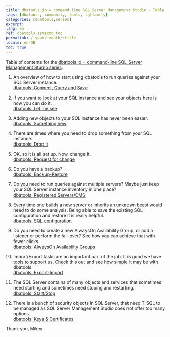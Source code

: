 ```yaml
---
title: dbatools.io = command-line SQL Server Management Studio - Table of contents
tags: [dbatools, community, tools, sqlfamily]
categories: [dbatools,series]
excerpt: 
lang: en
ref: dbatools_ssmscmd_toc
permalink: /:year/:month/:title
locale: en-GB
toc: true
---
```

Table of contents for the [dbatools.io = command-line SQL Server Management Studio series](/2020/06/dbatools-io-command-line-sql-server-management-studio/).


1. An overview of how to start using dbatools to run queries against your SQL Server instance.  
[dbatools: Connect, Query and Save](/2020/07/dbatools-io-command-line-sql-server-management-studio-connect-and-query/)

2. If you want to look at your SQL instance and see your objects here is how you can do it.  
[dbatools: Let me see](/2020/07/dbatools-io-command-line-sql-server-management-studio-let-me-see/)

3. Adding new objects to your SQL instance has never been easier.  
[dbatools: Something new](/2020/07/dbatools-io-command-line-sql-server-management-studio-something-new/)

4. There are times where you need to drop something from your SQL instance.  
[dbatools: Drop it](/2020/07/dbatools-io-command-line-sql-server-management-studio-drop-it/)

5. OK, so it is all set up. Now, change it.  
[dbatools: Request for change](/2020/07/dbatools-io-command-line-sql-server-management-studio-request-for-change/)

6. Do you have a backup?  
[dbatools: Backup-Restore](/2020/08/dbatools-io-command-line-sql-server-management-studio-backup-restore/)

7. Do you need to run queries against multiple servers? Maybe just keep your SQL Server instance inventory in one place?  
[dbatools: Registered Servers/CMS](/2020/08/dbatools-io-command-line-sql-server-management-studio-registered-servers-cms/)

8. Every time one builds a new server or inherits an unknown beast would need to do some analysis. Being able to save the existing SQL configuration and restore it is really helpful.  
[dbatools: SQL configuration](/2020/08/dbatools-io-command-line-sql-server-management-studio-sql-configuration/)

9. Do you need to create a new AlwaysOn Availability Group, or add a listener or perform the fail-over? See how you can achieve that with fewer clicks.  
[dbatools: AlwaysOn Availability Groups](/2020/08/dbatools-io-command-line-sql-server-management-studio-alwayson-availability-groups/)

10. Import/Export tasks are an important part of the job. It is good we have tools to support us. Check this out and see how simple it may be with dbatools.  
[dbatools: Export-Import](/2020/09/dbatools-io-command-line-sql-server-management-studio-export-import/)

11. The SQL Server contains of many objects and services that sometimes need starting and sometimes need stoping and restarting.  
[dbatools: Start/Stop](/2020/09/dbatools-io-command-line-sql-server-management-studio-start-stop/)

12. There is a bunch of security objects in SQL Server, that need T-SQL to be managed as SQL Server Management Studio does not offer too many options.  
[dbatools: Keys & Certificates](/2020/09/dbatools-io--command-line-sql-server-management-studio-keys-certificates/)

Thank you, Mikey
